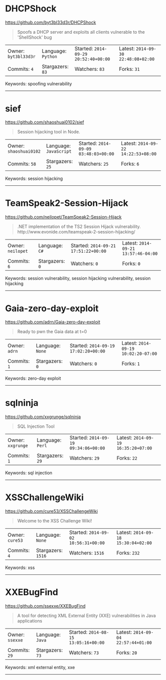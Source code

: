 # DHCPShock

https://github.com/byt3bl33d3r/DHCPShock
<blockquote>
Spoofs a DHCP server and exploits all clients vulnerable to the 'ShellShock' bug
</blockquote>

<table><tr>
<tr><td>Owner: <code>byt3bl33d3r</code></td>
    <td>Language: <code>Python</code></td>
    <td>Started: <code>2014-09-29 20:52:40+00:00</code></td>
    <td>Latest: <code>2014-09-30 22:48:08+02:00</code></td></tr>
<tr><td>Commits: <code>4</code></td>
    <td>Stargazers: <code>83</code></td>
    <td>Watchers: <code>83</code></td>
    <td>Forks: <code>31</code></td></tr>
</table>
Keywords: spoofing vulnerability

---

# sief

https://github.com/shaoshuai0102/sief
<blockquote>
Session hijacking tool in Node.
</blockquote>

<table><tr>
<tr><td>Owner: <code>shaoshuai0102</code></td>
    <td>Language: <code>JavaScript</code></td>
    <td>Started: <code>2014-09-09 03:48:03+00:00</code></td>
    <td>Latest: <code>2014-09-22 14:22:53+08:00</code></td></tr>
<tr><td>Commits: <code>58</code></td>
    <td>Stargazers: <code>25</code></td>
    <td>Watchers: <code>25</code></td>
    <td>Forks: <code>6</code></td></tr>
</table>
Keywords: session hijacking

---

# TeamSpeak2-Session-Hijack

https://github.com/neilopet/TeamSpeak2-Session-Hijack
<blockquote>
.NET implementation of the TS2 Session Hijack vulnerability.  http://www.evonide.com/teamspeak-2-session-hijacking/
</blockquote>

<table><tr>
<tr><td>Owner: <code>neilopet</code></td>
    <td>Language: <code>C#</code></td>
    <td>Started: <code>2014-09-21 17:51:22+00:00</code></td>
    <td>Latest: <code>2014-09-21 13:57:46-04:00</code></td></tr>
<tr><td>Commits: <code>6</code></td>
    <td>Stargazers: <code>0</code></td>
    <td>Watchers: <code>0</code></td>
    <td>Forks: <code>0</code></td></tr>
</table>
Keywords: session vulnerability, session hijacking vulnerability, session hijacking

---

# Gaia-zero-day-exploit

https://github.com/adrn/Gaia-zero-day-exploit
<blockquote>
Ready to pwn the Gaia data at t=0
</blockquote>

<table><tr>
<tr><td>Owner: <code>adrn</code></td>
    <td>Language: <code>None</code></td>
    <td>Started: <code>2014-09-19 17:02:20+00:00</code></td>
    <td>Latest: <code>2014-09-19 10:02:20-07:00</code></td></tr>
<tr><td>Commits: <code>1</code></td>
    <td>Stargazers: <code>0</code></td>
    <td>Watchers: <code>0</code></td>
    <td>Forks: <code>1</code></td></tr>
</table>
Keywords: zero-day exploit

---

# sqlninja

https://github.com/xxgrunge/sqlninja
<blockquote>
SQL Injection Tool
</blockquote>

<table><tr>
<tr><td>Owner: <code>xxgrunge</code></td>
    <td>Language: <code>Perl</code></td>
    <td>Started: <code>2014-09-19 09:34:06+00:00</code></td>
    <td>Latest: <code>2014-09-19 16:35:20+07:00</code></td></tr>
<tr><td>Commits: <code>1</code></td>
    <td>Stargazers: <code>29</code></td>
    <td>Watchers: <code>29</code></td>
    <td>Forks: <code>22</code></td></tr>
</table>
Keywords: sql injection

---

# XSSChallengeWiki

https://github.com/cure53/XSSChallengeWiki
<blockquote>
Welcome to the XSS Challenge Wiki!
</blockquote>

<table><tr>
<tr><td>Owner: <code>cure53</code></td>
    <td>Language: <code>None</code></td>
    <td>Started: <code>2014-09-02 10:56:31+00:00</code></td>
    <td>Latest: <code>2014-09-18 15:30:04+02:00</code></td></tr>
<tr><td>Commits: <code>4</code></td>
    <td>Stargazers: <code>1516</code></td>
    <td>Watchers: <code>1516</code></td>
    <td>Forks: <code>232</code></td></tr>
</table>
Keywords: xss

---

# XXEBugFind

https://github.com/ssexxe/XXEBugFind
<blockquote>
A tool for detecting XML External Entity (XXE) vulnerabilities in Java applications
</blockquote>

<table><tr>
<tr><td>Owner: <code>ssexxe</code></td>
    <td>Language: <code>Java</code></td>
    <td>Started: <code>2014-08-15 13:05:16+00:00</code></td>
    <td>Latest: <code>2014-09-04 22:57:44+01:00</code></td></tr>
<tr><td>Commits: <code>29</code></td>
    <td>Stargazers: <code>73</code></td>
    <td>Watchers: <code>73</code></td>
    <td>Forks: <code>20</code></td></tr>
</table>
Keywords: xml external entity, xxe

---

